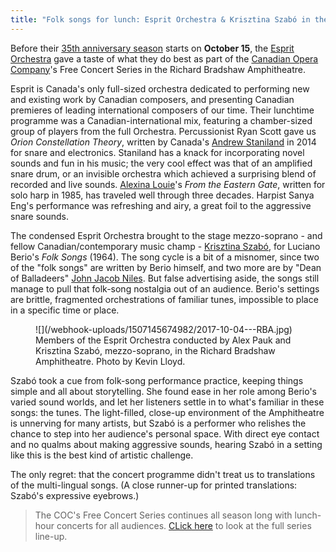 ```yaml
---
title: "Folk songs for lunch: Esprit Orchestra & Krisztina Szabó in the RBA"
---
```


Before their [35th anniversary season](/dont-miss-esprit-orchestras-35th-anniversary-season/) starts on **October 15**, the [Esprit Orchestra](/scene/companies/esprit-orchestra/) gave a taste of what they do best as part of the [Canadian Opera Company](/scene/companies/canadian-opera-company/)'s Free Concert Series in the Richard Bradshaw Amphitheatre. 

Esprit is Canada's only full-sized orchestra dedicated to performing new and existing work by Canadian composers, and presenting Canadian premieres of leading international composers of our time. Their lunchtime programme was a Canadian-international mix, featuring a chamber-sized group of players from the full Orchestra. Percussionist Ryan Scott gave us *Orion Constellation Theory*, written by Canada's [Andrew Staniland](/talking-with-composers-andrew-staniland/) in 2014 for snare and electronics. Staniland has a knack for incorporating novel sounds and fun in his music; the very cool effect was that of an amplified snare drum, or an invisible orchestra which achieved a surprising blend of recorded and live sounds. [Alexina Louie](/talking-with-composers-alexina-louie/)'s *From the Eastern Gate*, written for solo harp in 1985, has traveled well through three decades. Harpist Sanya Eng's performance was refreshing and airy, a great foil to the aggressive snare sounds.

The condensed Esprit Orchestra brought to the stage mezzo-soprano - and fellow Canadian/contemporary music champ - [Krisztina Szabó](/scene/people/krisztina-szabo/), for Luciano Berio's *Folk Songs* (1964). The song cycle is a bit of a misnomer, since two of the "folk songs" are written by Berio himself, and two more are by "Dean of Balladeers" [John Jacob Niles](https://en.wikipedia.org/wiki/John_Jacob_Niles). But false advertising aside, the songs still manage to pull that folk-song nostalgia out of an audience. Berio's settings are brittle, fragmented orchestrations of familiar tunes, impossible to place in a specific time or place. 

<figure data-type="image">
![](/webhook-uploads/1507145674982/2017-10-04---RBA.jpg)
<figcaption>Members of the Esprit Orchestra conducted by Alex Pauk and Krisztina Szabó, mezzo-soprano, in the Richard Bradshaw Amphitheatre. Photo by Kevin Lloyd.</figcaption>
</figure>

Szabó took a cue from folk-song performance practice, keeping things simple and all about storytelling. She found ease in her role among Berio's varied sound worlds, and let her listeners settle in to what's familiar in these songs: the tunes. The light-filled, close-up environment of the Amphitheatre is unnerving for many artists, but Szabó is a performer who relishes the chance to step into her audience's personal space. With direct eye contact and no qualms about making aggressive sounds, hearing Szabó in a setting like this is the best kind of artistic challenge.

The only regret: that the concert programme didn't treat us to translations of the multi-lingual songs. (A close runner-up for printed translations: Szabó's expressive eyebrows.)

>The COC's Free Concert Series continues all season long with lunch-hour concerts for all audiences. [CLick here](http://www.coc.ca/PerformancesAndTickets/FreeConcertSeries.aspx) to look at the full series line-up.
